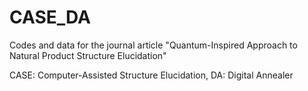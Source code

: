 # CASE_DA
Codes and data for the journal article "Quantum-Inspired Approach to Natural Product Structure Elucidation"

CASE: Computer-Assisted Structure Elucidation, DA: Digital Annealer
